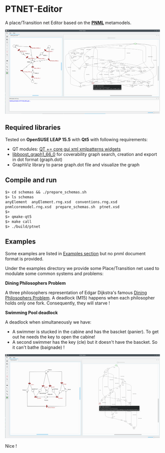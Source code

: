 PTNET-Editor
============

A place/Transition net Editor based on the [**PNML**](https://www.pnml.org) metamodels.

![ptneteditor.png](examples/ptneteditor.png)

Required libraries
------------------

Tested on **OpenSUSE LEAP 15.5** with **Qt5** with following requirements:

- QT modules: [QT += core gui xml xmlpatterns widgets](https://github.com/MagonBC/ptneteditor/blob/main/ptnet.pro#L7)
- [libboost_graph1_66_0](https://www.boost.org/) for coverability graph search, creation and export in dot format (graph.dot)
- GraphViz library to parse graph.dot file and visualize the graph 

Compile and run
---------------

```shell
$> cd schemas && ./prepare_schemas.sh
$> ls schemas
anyElement  anyElement.rng.xsd  conventions.rng.xsd  pnmlcoremodel.rng.xsd  prepare_schemas.sh  ptnet.xsd
$>
$> qmake-qt5
$> make call
$> ./build/ptnet
```

Examples
--------

Some examples are listed in [Examples section](https://www.pnml.org/version-2009/version-2009.php) but no pnml document format is provided.

Under the examples directory we provide some Place/Transition net used to modulate some common systems and problems:

**Dining Philosophers Problem**

A three philosophers representation of Edgar Dijkstra's famous [Dining Philosophers Problem](https://en.wikipedia.org/wiki/[Diningphilosophers_problem).
A deadlock (M15) happens when each philosopher holds only one fork. Consequently, they will starve !

**Swimming Pool deadlock**

A deadlock when simultaneously we have:
- A swimmer is stucked in the cabine and has the bascket (panier). To get out he needs the key to open the cabine!
- A second swimmer has the key (cle) but it doesn't have the bascket. So it can't bathe (baignade) !

![piscine.png](examples/piscine.png)

Nice !